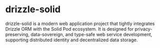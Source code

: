 # drizzle-solid
drizzle-solid is a modern web application project that tightly integrates Drizzle ORM with the Solid Pod ecosystem. It is designed for privacy-preserving, data-sovereign, and type-safe web service development, supporting distributed identity and decentralized data storage.
